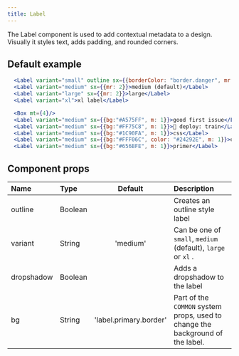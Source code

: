 ```yaml
---
title: Label
---
```


The Label component is used to add contextual metadata to a design. Visually it styles text, adds padding, and rounded corners.

## Default example

```jsx live
  <Label variant="small" outline sx={{borderColor: "border.danger", mr: 2, color="text.danger"}}>small</Label>
  <Label variant="medium" sx={{mr: 2}}>medium (default)</Label>
  <Label variant="large" sx={{mr: 2}}>large</Label>
  <Label variant="xl">xl label</Label>

  <Box mt={4}/>
  <Label variant="medium" sx={{bg:"#A575FF", m: 1}}>good first issue</Label>
  <Label variant="medium" sx={{bg:"#FF75C8", m: 1}}>🚂 deploy: train</Label>
  <Label variant="medium" sx={{bg:"#1C90FA", m: 1}}>css</Label>
  <Label variant="medium" sx={{bg:"#FFF06C", color: "#24292E", m: 1}}>documentation</Label>
  <Label variant="medium" sx={{bg:"#656BFE", m: 1}}>primer</Label>
```

## Component props

| Name       | Type    |        Default         | Description                                                                    |
| :--------- | :------ | :--------------------: | :----------------------------------------------------------------------------- |
| outline    | Boolean |                        | Creates an outline style label                                                 |
| variant    | String  |        'medium'        | Can be one of `small`, `medium` (default), `large` or `xl` .                   |
| dropshadow | Boolean |                        | Adds a dropshadow to the label                                                 |
| bg         | String  | 'label.primary.border' | Part of the `COMMON` system props, used to change the background of the label. |
